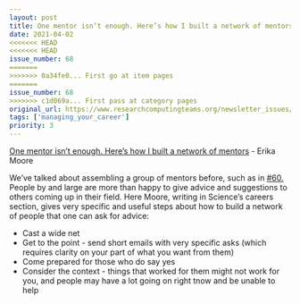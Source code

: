 ```yaml
---
layout: post
title: One mentor isn’t enough. Here’s how I built a network of mentors - Erika Moore
date: 2021-04-02
<<<<<<< HEAD
<<<<<<< HEAD
issue_number: 68
=======
>>>>>>> 0a34fe0... First go at item pages
=======
issue_number: 68
>>>>>>> c1d069a... First pass at category pages
original_url: https://www.researchcomputingteams.org/newsletter_issues/0068
tags: ['managing_your_career']
priority: 3
---
```


<!-- markdownlint-disable MD033 -->
<!-- markdownlint-disable MD041 -->
<!-- markdownlint-disable MD049 -->

[One mentor isn’t enough. Here’s how I built a network of mentors](https://www.sciencemag.org/careers/2021/03/one-mentor-isnt-enough-heres-how-i-built-network-mentors) - Erika Moore

We’ve talked about assembling a group of mentors before, such as in [#60.](https://newsletter.researchcomputingteams.org/archive/30a4d654-40af-4ae7-a88d-6892f832ee10)  People by and large are more than happy to give advice and suggestions to others coming up in their field.  Here Moore, writing in Science’s careers section, gives very specific and useful steps about how to build a network of people that one can ask for advice:

- Cast a wide net
- Get to the point - send short emails with very specific asks (which requires clarity on your part of what you want from them)
- Come prepared for those who do say yes
- Consider the context - things that worked for them might not work for you, and people may have a lot going on right tnow and be unable to help

